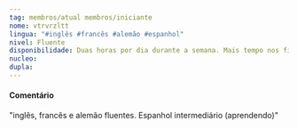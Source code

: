 ```yaml
---
tag: membros/atual membros/iniciante
nome: vtrvrzltt
lingua: "#inglês #francês #alemão #espanhol"
nivel: Fluente
disponibilidade: Duas horas por dia durante a semana. Mais tempo nos finais de semana
nucleo: 
dupla: 
---
```


#### Comentário
"inglês, francês e alemão fluentes. Espanhol intermediário (aprendendo)"